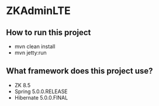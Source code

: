 # ZKAdminLTE
## How to run this project
  - mvn clean install
  - mvn jetty:run
## What framework does this project use?
  - ZK 8.5
  - Spring 5.0.0.RELEASE
  - Hibernate 5.0.0.FINAL
